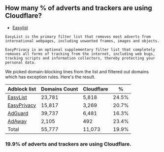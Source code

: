 ## How many % of adverts and trackers are using Cloudflare?


- [Easylist](https://web.archive.org/web/20210516110248/https://easylist.to/)
```
EasyList is the primary filter list that removes most adverts from international webpages, including unwanted frames, images and objects.

EasyPrivacy is an optional supplementary filter list that completely removes all forms of tracking from the internet, including web bugs, tracking scripts and information collectors, thereby protecting your personal data.
```


We picked domain-blocking lines from the list and filtered out domains which has exception rules.
Here's the result.


| Adblock list | Domains Count | Cloudflare | % |
| --- | --- | --- | --- |
| [EasyList](https://easylist.to/easylist/easylist.txt) | 23,781 | 5,818 | 24.5% |
| [EasyPrivacy](https://easylist.to/easylist/easyprivacy.txt) | 15,817 | 3,269 | 20.7% |
| [AdGuard](https://adguardteam.github.io/AdGuardSDNSFilter/Filters/filter.txt) | 39,737 | 6,481 | 16.3% |
| [AdAway](https://raw.githubusercontent.com/AdAway/adaway.github.io/master/hosts.txt) | 2,105 | 492 | 23.4% |
| Total | 55,777 | 11,073 | 19.9% |


### 19.9% of adverts and trackers are using Cloudflare.
